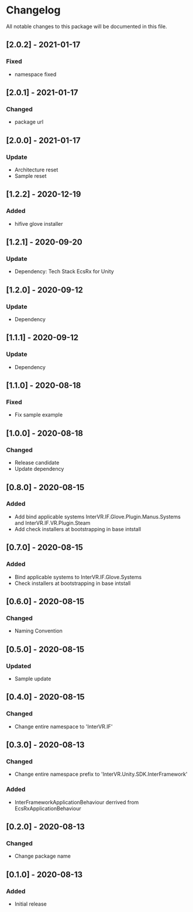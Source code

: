 # Changelog
All notable changes to this package will be documented in this file.

## [2.0.2] - 2021-01-17

### Fixed

- namespace fixed

## [2.0.1] - 2021-01-17

### Changed

- package url

## [2.0.0] - 2021-01-17

### Update

- Architecture reset
- Sample reset

## [1.2.2] - 2020-12-19

### Added

- hifive glove installer


## [1.2.1] - 2020-09-20

### Update

- Dependency: Tech Stack EcsRx for Unity

## [1.2.0] - 2020-09-12

### Update

- Dependency

## [1.1.1] - 2020-09-12

### Update

- Dependency

## [1.1.0] - 2020-08-18

### Fixed

- Fix sample example

## [1.0.0] - 2020-08-18

### Changed

- Release candidate
- Update dependency

## [0.8.0] - 2020-08-15

### Added

- Add bind applicable systems InterVR.IF.Glove.Plugin.Manus.Systems and InterVR.IF.VR.Plugin.Steam
- Add check installers at bootstrapping in base intstall

## [0.7.0] - 2020-08-15

### Added

- Bind applicable systems to InterVR.IF.Glove.Systems
- Check installers at bootstrapping in base intstall

## [0.6.0] - 2020-08-15

### Changed

- Naming Convention

## [0.5.0] - 2020-08-15

### Updated

- Sample update

## [0.4.0] - 2020-08-15

### Changed

- Change entire namespace to 'InterVR.IF'

## [0.3.0] - 2020-08-13

### Changed

- Change entire namespace prefix to 'InterVR.Unity.SDK.InterFramework'

### Added

- InterFrameworkApplicationBehaviour derrived from EcsRxApplicationBehaviour

## [0.2.0] - 2020-08-13

### Changed

- Change package name

## [0.1.0] - 2020-08-13

### Added

- Initial release
